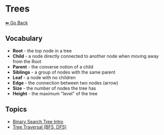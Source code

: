 # Trees
[⬅ Go Back](/README.md)

## Vocabulary
- **Root** - the top node in a tree
- **Child** - a node directly connected to another node when moving away from the Root
- **Parent** - the converse notion of a child
- **Siblings** - a group of nodes with the same parent
- **Leaf** - a node with no children
- **Edge** - the connection between two nodes (arrow)
- **Size** - the number of nodes the tree has
- **Height** - the maximum "level" of the tree

## Topics
- [Binary Search Tree Intro](/data-structures/binary-search-trees.md)
- [Tree Traversal (BFS, DFS)](/data-structures/tree-traversal.md)